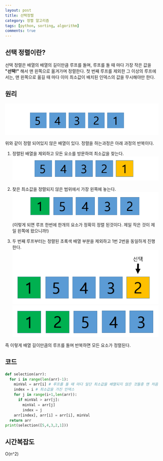 ```yaml
---
layout: post
title: 선택정렬
category: 정렬 알고리즘
tags: [python, sorting, algorithm]
comments: true
---
```


## 선택 정렬이란?
선택 정렬은 배열의 배열의 길이만큼 루프를 돌며, 루프를 돌 때 마다 가장 작은 값을 **"선택!"** 해서 맨 왼쪽으로 옮겨가며 정렬한다. 첫 번째 루프를 제외한 그 이상의 루프에서는, 맨 왼쪽으로 옮길 때 마다 이미 최소값이 배치된 인덱스의 값을 무시해야만 한다.

## 원리
![raw array](/public/img/sorting/selection/selection1.PNG)

위와 같이 정렬 되어있지 않은 배열이 있다. 정렬을 하는과정은 아래 과정의 반복이다.

1. 정렬된 배열을 제외하고 모든 요소를 방문하여 최소값을 찾는다.
![sorting1](/public/img/sorting/selection/selection2.PNG)

2. 찾은 최소값을 정렬되지 않은 범위에서 가장 왼쪽에 놓는다.
![sorting2](/public/img/sorting/selection/selection3.PNG)
 (이렇게 되면 루프 한번에 한개의 요소가 정확히 정렬 된것이다. 제일 작은 것이 제일 왼쪽에 왔으니까!)

3. 두 번째 루프부터는 정렬된 초록색 배열 부분을 제외하고 1번 2번을 동일하게 진행한다.
![sorting3](/public/img/sorting/selection/selection4.PNG)
![sorting4](/public/img/sorting/selection/selection5.PNG)

즉 이렇게 배열 길이만큼의 루프를 돌며 반복하면 모든 요소가 정렬된다.

## 코드
```python
def selection(arr):
  for i in range(len(arr)-1):
    minVal = arr[i] # 루프를 돌 때 마다 일단 최소값을 배열되지 않은 것들중 맨 처음 요소로 잡는다.
    index = i # 최소값을 가진 인덱스
    for j in range(i+1,len(arr)):
      if minVal > arr[j]:
        minVal = arr[j]
        index = j
    arr[index], arr[i] = arr[i], minVal 
  return arr
print(selection([5,4,3,2,1]))
```

## 시간복잡도
O(n^2)